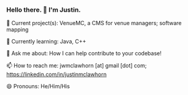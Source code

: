 ### Hello there. 👋 I'm Justin.

🔭 Current project(s): VenueMC, a CMS for venue managers; software mapping

🌱 Currently learning: Java, C++

💬 Ask me about: How I can help contribute to your codebase!

📫 How to reach me: jwmclawhorn [at] gmail [dot] com; https://linkedin.com/in/justinmclawhorn

😄 Pronouns: He/Him/His

<!--
**justinmcla/justinmcla** is a ✨ _special_ ✨ repository because its `README.md` (this file) appears on your GitHub profile.

Here are some ideas to get you started:

- 🔭 I’m currently working on ...
- 🌱 I’m currently learning ...
- 👯 I’m looking to collaborate on ...
- 🤔 I’m looking for help with ...
- 💬 Ask me about ...
- 📫 How to reach me: ...
- 😄 Pronouns: ...
- ⚡ Fun fact: ...
-->
